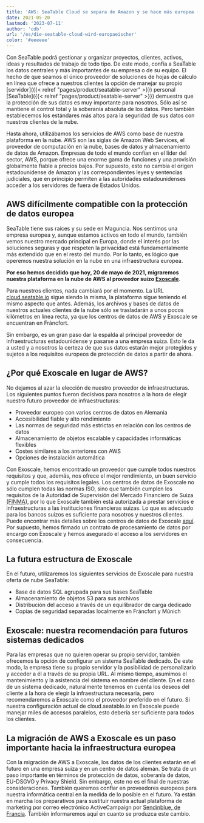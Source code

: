 ```yaml
---
title: 'AWS: SeaTable Cloud se separa de Amazon y se hace más europea - SeaTable'
date: 2021-05-20
lastmod: '2023-07-11'
author: 'cdb'
url: '/es/die-seatable-cloud-wird-europaeischer'
color: '#eeeeee'
---
```


Con SeaTable podrá gestionar y organizar proyectos, clientes, activos, ideas y resultados de trabajo de todo tipo. De este modo, confía a SeaTable los datos centrales y más importantes de su empresa o de su equipo. El hecho de que seamos el único proveedor de soluciones de hojas de cálculo en línea que ofrece a nuestros clientes la opción de manejar su propio [servidor]({{< relref "pages/product/seatable-server" >}}) personal [SeaTable]({{< relref "pages/product/seatable-server" >}}) demuestra que la protección de sus datos es muy importante para nosotros. Sólo así se mantiene el control total y la soberanía absoluta de los datos. Pero también establecemos los estándares más altos para la seguridad de sus datos con nuestros clientes de la nube.

Hasta ahora, utilizábamos los servicios de AWS como base de nuestra plataforma en la nube. AWS son las siglas de Amazon Web Services, el proveedor de computación en la nube, bases de datos y almacenamiento de datos de Amazon. Empresas de todo el mundo confían en el líder del sector, AWS, porque ofrece una enorme gama de funciones y una provisión globalmente fiable a precios bajos. Por supuesto, esto no cambia el origen estadounidense de Amazon y las correspondientes leyes y sentencias judiciales, que en principio permiten a las autoridades estadounidenses acceder a los servidores de fuera de Estados Unidos.

## AWS difícilmente compatible con la protección de datos europea

SeaTable tiene sus raíces y su sede en Maguncia. Nos sentimos una empresa europea y, aunque estamos activos en todo el mundo, también vemos nuestro mercado principal en Europa, donde el interés por las soluciones seguras y que respeten la privacidad está fundamentalmente más extendido que en el resto del mundo. Por lo tanto, es lógico que operemos nuestra solución en la nube en una infraestructura europea.

**Por eso hemos decidido que hoy, 20 de mayo de 2021, migraremos nuestra plataforma en la nube de AWS al proveedor suizo [Exoscale](https://www.exoscale.com/)**.

Para nuestros clientes, nada cambiará por el momento. La URL [cloud.seatable.io](https://cloud.seatable.io) sigue siendo la misma, la plataforma sigue teniendo el mismo aspecto que antes. Además, los archivos y bases de datos de nuestros actuales clientes de la nube sólo se trasladarán a unos pocos kilómetros en línea recta, ya que los centros de datos de AWS y Exoscale se encuentran en Fráncfort.

Sin embargo, es un gran paso dar la espalda al principal proveedor de infraestructuras estadounidense y pasarse a una empresa suiza. Esto le da a usted y a nosotros la certeza de que sus datos estarán mejor protegidos y sujetos a los requisitos europeos de protección de datos a partir de ahora.

## ¿Por qué Exoscale en lugar de AWS?

No dejamos al azar la elección de nuestro proveedor de infraestructuras. Los siguientes puntos fueron decisivos para nosotros a la hora de elegir nuestro futuro proveedor de infraestructuras:

- Proveedor europeo con varios centros de datos en Alemania
- Accesibilidad fiable y alto rendimiento
- Las normas de seguridad más estrictas en relación con los centros de datos
- Almacenamiento de objetos escalable y capacidades informáticas flexibles
- Costes similares a los anteriores con AWS
- Opciones de instalación automática

Con Exoscale, hemos encontrado un proveedor que cumple todos nuestros requisitos y que, además, nos ofrece el mejor rendimiento, un buen servicio y cumple todos los requisitos legales. Los centros de datos de Exoscale no sólo cumplen todas las normas ISO, sino que también cumplen los requisitos de la Autoridad de Supervisión del Mercado Financiero de Suiza [(FINMA](https://finma.ch/de/)), por lo que Exoscale también está autorizada a prestar servicios e infraestructuras a las instituciones financieras suizas. Lo que es adecuado para los bancos suizos es suficiente para nosotros y nuestros clientes. Puede encontrar más detalles sobre los centros de datos de Exoscale [aquí](https://www.exoscale.com/compliance/). Por supuesto, hemos firmado un contrato de procesamiento de datos por encargo con Exoscale y hemos asegurado el acceso a los servidores en consecuencia.

## La futura estructura de Exoscale

En el futuro, utilizaremos los siguientes servicios de Exoscale para nuestra oferta de nube SeaTable:

- Base de datos SQL agrupada para sus bases SeaTable
- Almacenamiento de objetos S3 para sus archivos
- Distribución del acceso a través de un equilibrador de carga dedicado
- Copias de seguridad separadas localmente en Fráncfort y Múnich

## Exoscale: nuestra recomendación para futuros sistemas dedicados

Para las empresas que no quieren operar su propio servidor, también ofrecemos la opción de configurar un sistema SeaTable dedicado. De este modo, la empresa tiene su propio servidor y la posibilidad de personalizarlo y acceder a él a través de su propia URL. Al mismo tiempo, asumimos el mantenimiento y la asistencia del sistema en nombre del cliente. En el caso de un sistema dedicado, naturalmente tenemos en cuenta los deseos del cliente a la hora de elegir la infraestructura necesaria, pero recomendaremos a Exoscale como el proveedor preferido en el futuro. Si nuestra configuración actual de cloud.seatable.io en Exoscale puede manejar miles de accesos paralelos, esto debería ser suficiente para todos los clientes.

## La migración de AWS a Exoscale es un paso importante hacia la infraestructura europea

Con la migración de AWS a Exoscale, los datos de los clientes estarán en el futuro en una empresa suiza y en un centro de datos alemán. Se trata de un paso importante en términos de protección de datos, soberanía de datos, EU-DSGVO y Privacy Shield. Sin embargo, este no es el final de nuestras consideraciones. También queremos confiar en proveedores europeos para nuestra informática central en la medida de lo posible en el futuro. Ya están en marcha los preparativos para sustituir nuestra actual plataforma de marketing por correo electrónico ActiveCampaign por [Sendinblue, de Francia](https://de.sendinblue.com/). También informaremos aquí en cuanto se produzca este cambio.
